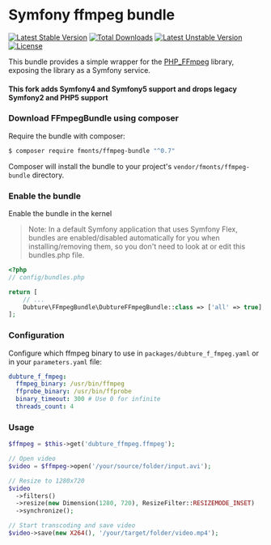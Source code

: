 Symfony ffmpeg bundle
=====================

[![Latest Stable Version](https://poser.pugx.org/fmonts/ffmpeg-bundle/v/stable.svg)](https://packagist.org/packages/fmonts/ffmpeg-bundle) [![Total Downloads](https://poser.pugx.org/fmonts/ffmpeg-bundle/downloads.svg)](https://packagist.org/packages/fmonts/ffmpeg-bundle) [![Latest Unstable Version](https://poser.pugx.org/fmonts/ffmpeg-bundle/v/unstable.svg)](https://packagist.org/packages/fmonts/ffmpeg-bundle) [![License](https://poser.pugx.org/fmonts/ffmpeg-bundle/license.svg)](https://packagist.org/packages/fmonts/ffmpeg-bundle)

This bundle provides a simple wrapper for the [PHP_FFmpeg](https://github.com/alchemy-fr/PHP-FFmpeg) library,
exposing the library as a Symfony service.

#### This fork adds Symfony4 and Symfony5 support and drops legacy Symfony2 and PHP5 support ####

### Download FFmpegBundle using composer

Require the bundle with composer:

```bash
$ composer require fmonts/ffmpeg-bundle "^0.7"
```

Composer will install the bundle to your project's ``vendor/fmonts/ffmpeg-bundle`` directory.

### Enable the bundle

Enable the bundle in the kernel
> Note: In a default Symfony application that uses Symfony Flex, bundles are enabled/disabled automatically for you when installing/removing them, so you don't need to look at or edit this bundles.php file.

```php
<?php
// config/bundles.php

return [
    // ...
    Dubture\FFmpegBundle\DubtureFFmpegBundle::class => ['all' => true],
];
```

### Configuration

Configure which ffmpeg binary to use in `packages/dubture_f_fmpeg.yaml` or in your `parameters.yaml` file:

```yaml
dubture_f_fmpeg:
  ffmpeg_binary: /usr/bin/ffmpeg
  ffprobe_binary: /usr/bin/ffprobe
  binary_timeout: 300 # Use 0 for infinite
  threads_count: 4
```

### Usage

```php
$ffmpeg = $this->get('dubture_ffmpeg.ffmpeg');

// Open video
$video = $ffmpeg->open('/your/source/folder/input.avi');

// Resize to 1280x720
$video
  ->filters()
  ->resize(new Dimension(1280, 720), ResizeFilter::RESIZEMODE_INSET)
  ->synchronize();

// Start transcoding and save video
$video->save(new X264(), '/your/target/folder/video.mp4');
```
